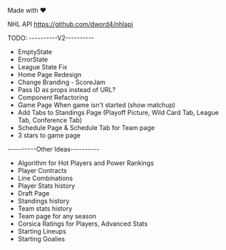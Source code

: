 Made with ❤️


NHL API
https://github.com/dword4/nhlapi

TODO:
----------V2----------
- EmptyState
- ErrorState
- League State Fix
- Home Page Redesign
- Change Branding - ScoreJam
- Pass ID as props instead of URL?
- Component Refactoring
- Game Page When game isn't started (show matchup)
- Add Tabs to Standings Page (Playoff Picture, Wild Card Tab, League Tab, Conference Tab)
- Schedule Page & Schedule Tab for Team page
- 3 stars to game page

----------Other Ideas----------
- Algorithm for Hot Players and Power Rankings
- Player Contracts
- Line Combinations
- Player Stats history
- Draft Page
- Standings history
- Team stats history
- Team page for any season
- Corsica Ratings for Players, Advanced Stats
- Starting Lineups
- Starting Goalies
